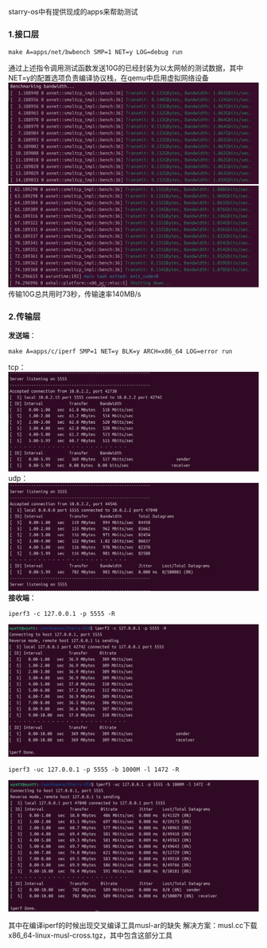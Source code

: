 starry-os中有提供现成的apps来帮助测试
### 1.接口层
```
make A=apps/net/bwbench SMP=1 NET=y LOG=debug run
```
通过上述指令调用测试函数发送10G的已经封装为以太网帧的测试数据，其中NET=y的配置选项负责编译协议栈，在qemu中启用虚拟网络设备
![alt text](image-2.png)
![alt text](image-3.png)
传输10G总共用时73秒，传输速率140MB/s
### 2.传输层
**发送端**：
```
make A=apps/c/iperf SMP=1 NET=y BLK=y ARCH=x86_64 LOG=error run
```
tcp：  
![alt text](image-5.png)
udp：
![alt text](image-7.png)
**接收端**：
```
iperf3 -c 127.0.0.1 -p 5555 -R
```
![alt text](image-4.png)
```
iperf3 -uc 127.0.0.1 -p 5555 -b 1000M -l 1472 -R
```
![alt text](image-6.png)

其中在编译iperf的时候出现交叉编译工具musl-ar的缺失
解决方案：musl.cc下载x86_64-linux-musl-cross.tgz，其中包含这部分工具

